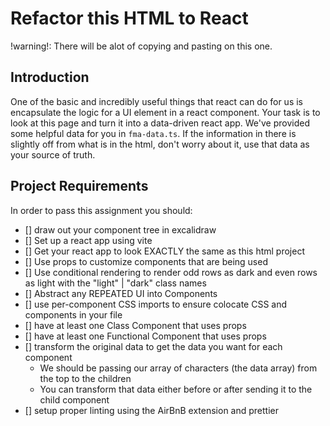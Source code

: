 # Refactor this HTML to React

!warning!: There will be alot of copying and pasting on this one.

## Introduction

One of the basic and incredibly useful things that react can do for us is encapsulate the logic for a UI element in a react component. Your task is to look at this page and turn it into a data-driven react app. We've provided some helpful data for you in `fma-data.ts`. If the information in there is slightly off from what is in the html, don't worry about it, use that data as your source of truth.


## Project Requirements

In order to pass this assignment you should:

- [] draw out your component tree in excalidraw
- [] Set up a react app using vite
- [] Get your react app to look EXACTLY the same as this html project
- [] Use props to customize components that are being used
- [] Use conditional rendering to render odd rows as dark and even rows as light with the "light" | "dark" class names
- [] Abstract any REPEATED UI into Components
- [] use per-component CSS imports to ensure colocate CSS and components in your file
- [] have at least one Class Component that uses props
- [] have at least one Functional Component that uses props
- [] transform the original data to get the data you want for each component
  - We should be passing our array of characters (the data array) from the top to the children
  - You can transform that data either before or after sending it to the child component
- [] setup proper linting using the AirBnB extension and prettier
